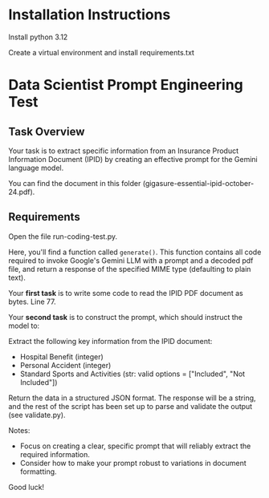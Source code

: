 # Installation Instructions

Install python 3.12

Create a virtual environment and install requirements.txt


# Data Scientist Prompt Engineering Test
## Task Overview

Your task is to extract specific information from an Insurance Product Information Document (IPID) by creating an effective prompt for the Gemini language model.

You can find the document in this folder (gigasure-essential-ipid-october-24.pdf).

## Requirements

Open the file run-coding-test.py.

Here, you'll find a function called `generate()`. This function contains all code required to invoke Google's Gemini LLM with a prompt and a decoded pdf file, and return a response of the specified MIME type (defaulting to plain text).

Your **first task** is to write some code to read the IPID PDF document as bytes. Line 77.

Your **second task** is to construct the prompt, which should instruct the model to:

Extract the following key information from the IPID document:

- Hospital Benefit (integer)
- Personal Accident (integer)
- Standard Sports and Activities (str: valid options = ["Included", "Not Included"])

Return the data in a structured JSON format. The response will be a string, and the rest of the script has been set up to parse and validate the output (see validate.py).

Notes:

- Focus on creating a clear, specific prompt that will reliably extract the required information.
- Consider how to make your prompt robust to variations in document formatting.

Good luck!